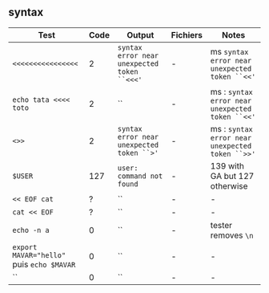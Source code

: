 ## syntax

| Test | Code | Output | Fichiers | Notes |
| ---- | ---- | -------| -------- | ----- |
| `<<<<<<<<<<<<<<<<` | 2 | `syntax error near unexpected token ``<<<'`|-|ms `syntax error near unexpected token ``<<'`|
|`echo tata <<<< toto`|2|``|-|ms : `syntax error near unexpected token ``<<'`|
|`<>>`|2|`syntax error near unexpected token ``>'`|-|ms : `syntax error near unexpected token ``>>'`|
|`$USER`|127| `user: command not found`|-|139 with GA but 127 otherwise|
|`<< EOF cat`|?|``|-|-|
|`cat << EOF`|?|``|-|-|
|`echo -n a`|0|``|-|tester removes `\n`|
|`export MAVAR="hello"` puis `echo $MAVAR`|0|``|-|-|
|``|0|``|-|-|


